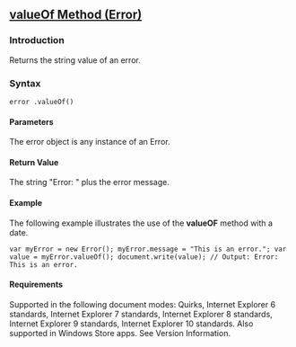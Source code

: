 ## [valueOf Method (Error)](valueOf-Method__Error.html)

### Introduction 

 Returns the string value of an error.

### Syntax 

```
error .valueOf()
```

#### Parameters 

<div id="parametersSection" class="section" name="collapseableSection" style="">
  <p xmlns:util="util">
    The <span class="parameter" sdata="paramReference">error</span> object is any instance of an Error.
  </p>
</div>

#### Return Value 

<div id="returnValueSection" class="section" name="collapseableSection" style="">
  <p xmlns:util="util">
    The string "Error: " plus the error message.
  </p>
</div>

#### Example 

<p xmlns:util="util">
  The following example illustrates the use of the <b>valueOF</b> method with a date.
</p>

```
var myError = new Error(); myError.message = "This is an error."; var value = myError.valueOf(); document.write(value); // Output: Error: This is an error.
```

#### Requirements 

<div id="requirementsTitleSection" class="section" name="collapseableSection" style="">
  <p xmlns:util="util"></p>
  <p>
    Supported in the following document modes: Quirks, Internet Explorer 6 standards, Internet Explorer 7 standards, Internet Explorer 8 standards, Internet Explorer 9 standards, Internet Explorer 10
    standards. Also supported in Windows Store apps. See Version Information.
  </p>
</div>

